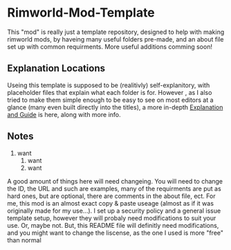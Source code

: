 # Rimworld-Mod-Template
This "mod" is really just a template repository, designed to help with making rimworld mods, by haveing many useful folders pre-made, and an about file set up with common requirments. More useful additions comming soon!

## Explanation Locations
Useing this template is supposed to be (realitivly) self-explanitory, with placeholder files that explain what each folder is for. However , as I also tried to make them simple enough to be easy to see on most editors at a glance (many even built directly into the titles), a more in-depth [Explanation and Guide](https://github.com/Dynamic-Trio/Rimworld-Mod-Template/wiki) is here, along with more info.

## Notes
1. want
	1. want
	1. want
	
A good amount of things here will need changeing. You will need to change the ID, the URL and such are examples, many of the requirments are put as hard ones, but are optional, there are comments in the about file, ect. For me, this mod is an almost exact copy & paste useage (almost as if it was originally made for my use...). I set up a security policy and a general issue template setup, however they will probaly need modifications to suit your use. Or, maybe not. But, this README file will definitly need modifications, and you might want to change the liscense, as the one I used is more "free" than normal
